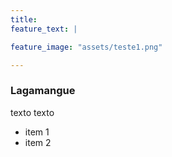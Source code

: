 ```yaml
---
title: 
feature_text: |

feature_image: "assets/teste1.png"

---
```


### Lagamangue


texto texto 

- item 1
- item 2
